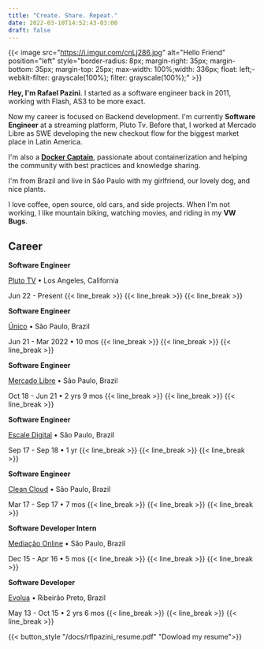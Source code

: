```yaml
---
title: "Create. Share. Repeat."
date: 2022-03-10T14:52:43-03:00
draft: false
---
```


{{< image src="https://i.imgur.com/cnLj286.jpg" alt="Hello Friend" position="left" style="border-radius: 8px; margin-right: 35px; margin-bottom: 35px; margin-top: 25px; max-width: 100%;width: 336px; float: left;-webkit-filter: grayscale(100%); filter: grayscale(100%);" >}}

**Hey, I'm Rafael Pazini**. I started as a software engineer back in 2011, working with Flash, AS3 to be more exact.

Now my career is focused on Backend development. I'm currently **Software Engineer** at a streaming platform, Pluto Tv. Before that, I worked at Mercado Libre as SWE developing the new checkout flow for the biggest market place in Latin America. 

I'm also a **[Docker Captain](https://www.docker.com/captains/rafael-pazini/)**, passionate about containerization and helping the community with best practices and knowledge sharing.

I'm from Brazil and live in São Paulo with my girlfriend, our lovely dog, and nice plants.

I love coffee, open source, old cars, and side projects. When I'm not working, I like mountain biking, watching movies, and riding in my **VW Bugs**.

<!-- ## Bio

>  Rafael Pazini is a software engineer who  -->


## Career

**Software Engineer**

[Pluto TV](https://pluto.tv/) • Los Angeles, California

Jun 22 - Present
{{< line_break >}}
{{< line_break >}}
{{< line_break >}}

**Software Engineer**

[Único](https://unico.io/) • São Paulo, Brazil

Jun 21 - Mar 2022 • 10 mos
{{< line_break >}}
{{< line_break >}}
{{< line_break >}}

**Software Engineer**

[Mercado Libre](https://mercadolibre.com) • São Paulo, Brazil

Oct 18 - Jun 21 • 2 yrs 9 mos
{{< line_break >}}
{{< line_break >}}
{{< line_break >}}

**Software Engineer**

[Escale Digital](https://escale.com.br) • São Paulo, Brazil

Sep 17 - Sep 18 • 1 yr
{{< line_break >}}
{{< line_break >}}
{{< line_break >}}

**Software Engineer**

[Clean Cloud](https://cleancloud.io) • São Paulo, Brazil

Mar 17 - Sep 17 • 7 mos
{{< line_break >}}
{{< line_break >}}
{{< line_break >}}

**Software Developer Intern**

[Mediação Online](https://www.mediacaonline.com) • São Paulo, Brazil

Dec 15 - Apr 16 • 5 mos
{{< line_break >}}
{{< line_break >}}
{{< line_break >}}

**Software Developer**

[Evolua](https://evoluaeducacao.com.br) • Ribeirão Preto, Brazil

May 13 - Oct 15 • 2 yrs 6 mos
{{< line_break >}}
{{< line_break >}}
{{< line_break >}}


{{< button_style "/docs/rflpazini_resume.pdf" "Dowload my resume">}}
